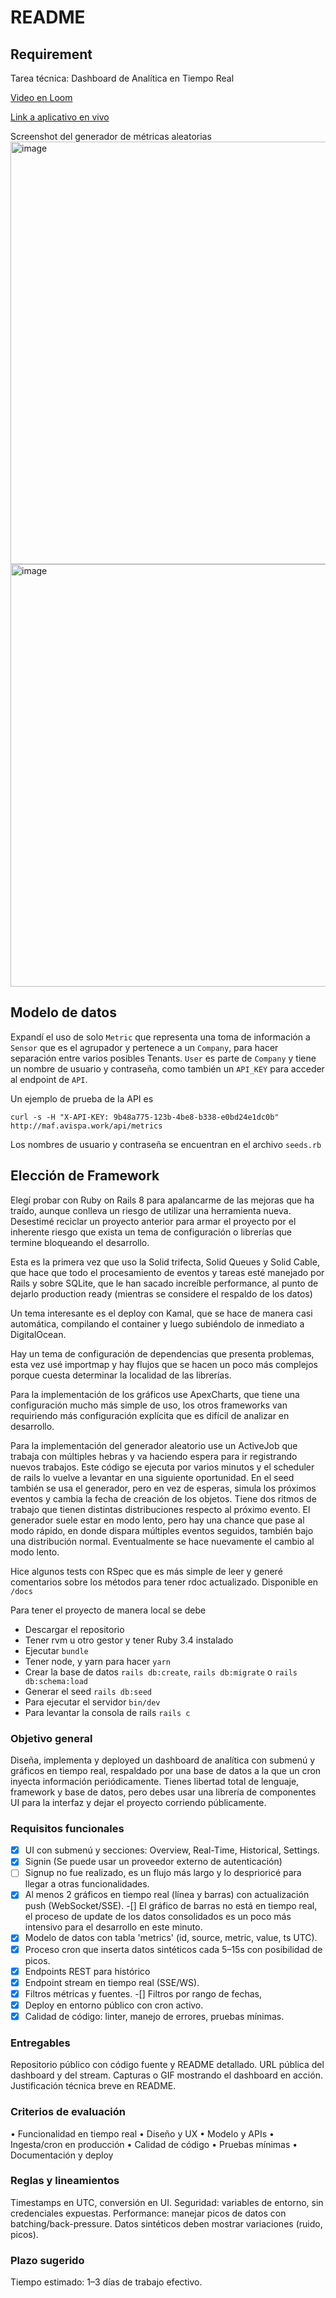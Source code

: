 # README


## Requirement

Tarea técnica: Dashboard de Analítica en Tiempo Real

[Video en Loom](https://www.loom.com/share/0ee430bb855a48889c598b8d26bd46a2?sid=cd521c05-a42c-499e-9fcb-1471785349b1)

[Link a aplicativo en vivo](https://maf.avispa.work/)

Screenshot del generador de métricas aleatorias
<img width="1327" height="676" alt="image" src="https://github.com/user-attachments/assets/6cd42a76-d5b7-46c3-b853-eb6f1751fb64" />
<img width="1327" height="676" alt="image" src="https://github.com/user-attachments/assets/105d18cc-5563-42c4-b1ed-6380b877beba" />



## Modelo de datos

Expandí el uso de solo `Metric` que representa una toma de información a `Sensor` que 
es el agrupador y pertenece a un `Company`, para hacer separación entre varios posibles Tenants.
`User` es parte de `Company` y tiene un nombre de usuario y contraseña, como también un `API_KEY` para acceder al endpoint de `API`.

Un ejemplo de prueba de la API es

`curl -s -H "X-API-KEY: 9b48a775-123b-4be8-b338-e0bd24e1dc0b" http://maf.avispa.work/api/metrics`

Los nombres de usuario y contraseña se encuentran en el archivo `seeds.rb`

## Elección de Framework

Elegí probar con Ruby on Rails 8 para apalancarme de las mejoras que ha traído, aunque
conlleva un riesgo de utilizar una herramienta nueva. Desestimé reciclar un proyecto anterior
para armar el proyecto por el inherente riesgo que exista un tema de configuración o librerías
que termine bloqueando el desarrollo.

Esta es la primera vez que uso la Solid trifecta, Solid Queues y Solid Cable, que hace que todo el procesamiento de eventos y tareas esté manejado por Rails y sobre SQLite, que le han
sacado increíble performance, al punto de dejarlo production ready (mientras se considere el respaldo de los datos)

Un tema interesante es el deploy con Kamal, que se hace de manera casi automática, compilando 
el container y luego subiéndolo de inmediato a DigitalOcean.

Hay un tema de configuración de dependencias que presenta problemas, esta vez usé importmap
y hay flujos que se hacen un poco más complejos porque cuesta determinar la localidad de las
librerías.

Para la implementación de los gráficos use ApexCharts, que tiene una configuración mucho más simple de uso, los otros frameworks van requiriendo más configuración explícita que es difícil
de analizar en desarrollo.

Para la implementación del generador aleatorio use un ActiveJob que trabaja con múltiples hebras y va haciendo espera para ir registrando nuevos trabajos. Este código se ejecuta por varios minutos y el scheduler de rails lo vuelve a levantar en una siguiente oportunidad. En el seed también se usa el generador, pero en vez de esperas, simula los próximos eventos y cambia la fecha de creación de los objetos. Tiene dos ritmos de trabajo que tienen distintas distribuciones respecto al próximo evento. El generador suele estar en modo lento, pero hay una chance que pase al modo rápido, en donde dispara múltiples eventos seguidos, también bajo una distribución normal. Eventualmente se hace nuevamente el cambio al modo lento.


Hice algunos tests con RSpec que es más simple de leer y generé comentarios sobre los métodos
para tener rdoc actualizado. Disponible en `/docs` 

Para tener el proyecto de manera local se debe

  - Descargar el repositorio
  - Tener rvm u otro gestor y tener Ruby 3.4 instalado
  - Ejecutar `bundle`
  - Tener node, y yarn para hacer `yarn`
  - Crear la base de datos `rails db:create`, `rails db:migrate` o `rails db:schema:load`
  - Generar el seed `rails db:seed`
  - Para ejecutar el servidor `bin/dev`
  - Para levantar la consola de rails `rails c`

### Objetivo general
Diseña, implementa y deployed un dashboard de analítica con submenú y gráficos en tiempo real, respaldado por una base de datos a la que un cron inyecta información periódicamente. Tienes libertad total de lenguaje, framework y base de datos, pero debes usar una librería de componentes UI para la interfaz y dejar el proyecto corriendo públicamente.

### Requisitos funcionales
  -[X] UI con submenú y secciones: Overview, Real-Time, Historical, Settings.
  -[X] Signin (Se puede usar un proveedor externo de autenticación)
  -[ ] Signup no fue realizado, es un flujo más largo y lo desprioricé para llegar a otras funcionalidades.
  -[X] Al menos 2 gráficos en tiempo real (línea y barras) con actualización push (WebSocket/SSE). 
  -[] El gráfico de barras no está en tiempo real, el proceso de update de los datos consolidados es un poco más intensivo para el desarrollo en este minuto.
  -[X] Modelo de datos con tabla 'metrics' (id, source, metric, value, ts UTC).
  -[X] Proceso cron que inserta datos sintéticos cada 5–15s con posibilidad de picos.
  -[X] Endpoints REST para histórico 
  -[X] Endpoint  stream en tiempo real (SSE/WS).
  -[X] Filtros métricas y fuentes.
  -[] Filtros por rango de fechas,
  -[X] Deploy en entorno público con cron activo.
  -[X] Calidad de código: linter, manejo de errores, pruebas mínimas.

### Entregables

Repositorio público con código fuente y README detallado. URL pública del dashboard y del stream.
Capturas o GIF mostrando el dashboard en acción. Justificación técnica breve en README.

### Criterios de evaluación

• Funcionalidad en tiempo real
• Diseño y UX
• Modelo y APIs
• Ingesta/cron en producción
• Calidad de código
• Pruebas mínimas
• Documentación y deploy

### Reglas y lineamientos
Timestamps en UTC, conversión en UI.
Seguridad: variables de entorno, sin credenciales expuestas. Performance: manejar picos de datos con batching/back-pressure. Datos sintéticos deben mostrar variaciones (ruido, picos).

### Plazo sugerido

Tiempo estimado: 1–3 días de trabajo efectivo.
